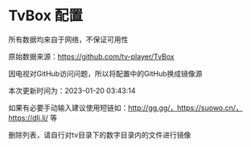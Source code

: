 # TvBox 配置

所有数据均来自于网络，不保证可用性

原始数据来源：https://github.com/tv-player/TvBox

因电视对GitHub访问问题，所以将配置中的GitHub换成镜像源

本次更新时间为：2023-01-20 03:43:14

如果有必要手动输入建议使用短链如：http://gg.gg/，https://suowo.cn/，https://dlj.li/ 等

删除列表，请自行对tv目录下的数字目录内的文件进行镜像

